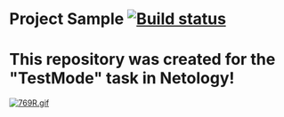 # Project Sample  [![Build status](https://ci.appveyor.com/api/projects/status/u02rpf2e6j5m0229?svg=true)](https://ci.appveyor.com/project/AEryushova/testmode)
# This repository was created for the "TestMode" task in Netology! 
[![769R.gif](https://i.postimg.cc/4ds2WzWk/769R.gif)](https://postimg.cc/R3pTFnrX)
